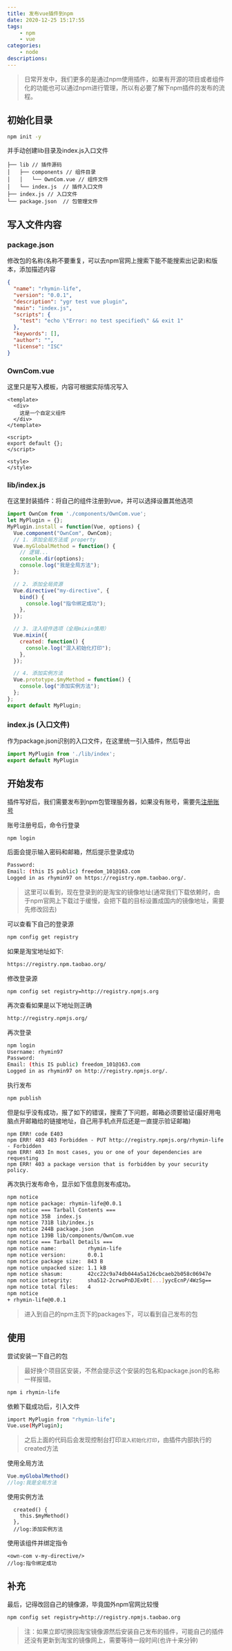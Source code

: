 ```yaml
---
title: 发布vue插件到npm
date: 2020-12-25 15:17:55
tags:
    - npm
    - vue
categories:
    - node
descriptions:
---
```


> 日常开发中，我们更多的是通过npm使用插件，如果有开源的项目或者组件化的功能也可以通过npm进行管理，所以有必要了解下npm插件的发布的流程。

## 初始化目录
```bash
npm init -y
```
并手动创建lib目录及index.js入口文件

```
├── lib // 插件源码
│   ├── components // 组件目录
│   │   └── OwnCom.vue // 组件文件
│   └── index.js  // 插件入口文件
├── index.js // 入口文件
└── package.json  // 包管理文件
```

## 写入文件内容

### package.json

修改包的名称(名称不要重复，可以去npm官网上搜索下能不能搜索出记录)和版本，添加描述内容
```json
{
  "name": "rhymin-life",
  "version": "0.0.1",
  "description": "ygr test vue plugin",
  "main": "index.js",
  "scripts": {
    "test": "echo \"Error: no test specified\" && exit 1"
  },
  "keywords": [],
  "author": "",
  "license": "ISC"
}

```
### OwnCom.vue

这里只是写入模板，内容可根据实际情况写入
```vue
<template>
  <div>
    这是一个自定义组件
  </div>
</template>

<script>
export default {};
</script>

<style>
</style>
```
### lib/index.js
在这里封装插件：将自己的组件注册到vue，并可以选择设置其他选项

```js
import OwnCom from './components/OwnCom.vue';
let MyPlugin = {};
MyPlugin.install = function(Vue, options) {
  Vue.component("OwnCom", OwnCom);
  // 1. 添加全局方法或 property
  Vue.myGlobalMethod = function() {
    // 逻辑...
    console.dir(options);
    console.log("我是全局方法");
  };

  // 2. 添加全局资源
  Vue.directive("my-directive", {
    bind() {
      console.log("指令绑定成功");
    },
  });

  // 3. 注入组件选项（全局mixin慎用）
  Vue.mixin({
    created: function() {
      console.log("混入初始化打印");
    },
  });

  // 4. 添加实例方法
  Vue.prototype.$myMethod = function() {
    console.log("添加实例方法");
  };
};
export default MyPlugin;

```

### index.js (入口文件)

作为package.json识别的入口文件，在这里统一引入插件，然后导出
```js
import MyPlugin from './lib/index';
export default MyPlugin
```
## 开始发布

插件写好后，我们需要发布到npm包管理服务器，如果没有账号，需要先[注册账号](https://www.npmjs.com/)

账号注册号后，命令行登录

```bash
npm login
```
后面会提示输入密码和邮箱，然后提示登录成功

```bash
Password:
Email: (this IS public) freedom_101@163.com
Logged in as rhymin97 on https://registry.npm.taobao.org/.
```
> 这里可以看到，现在登录到的是淘宝的镜像地址(通常我们下载依赖时，由于npm官网上下载过于缓慢，会把下载的目标设置成国内的镜像地址，需要先修改回去)

可以查看下自己的登录源
```bash
npm config get registry
```
如果是淘宝地址如下:

```bash
https://registry.npm.taobao.org/
```
修改登录源

```
npm config set registry=http://registry.npmjs.org
```

再次查看如果是以下地址则正确

```bash
http://registry.npmjs.org/
```
再次登录

```bash
npm login
Username: rhymin97
Password:
Email: (this IS public) freedom_101@163.com
Logged in as rhymin97 on http://registry.npmjs.org/.
```
执行发布


```bash
npm publish
```
但是似乎没有成功，报了如下的错误，搜索了下问题，邮箱必须要验证(最好用电脑点开邮箱给的链接地址，自己用手机点开后还是一直提示验证邮箱)
```
npm ERR! code E403
npm ERR! 403 403 Forbidden - PUT http://registry.npmjs.org/rhymin-life - Forbidden
npm ERR! 403 In most cases, you or one of your dependencies are requesting
npm ERR! 403 a package version that is forbidden by your security policy.
```

再次执行发布命令，显示如下信息则发布成功。

```bash
npm notice
npm notice package: rhymin-life@0.0.1
npm notice === Tarball Contents ===
npm notice 35B  index.js
npm notice 731B lib/index.js
npm notice 244B package.json
npm notice 139B lib/components/OwnCom.vue
npm notice === Tarball Details ===
npm notice name:          rhymin-life
npm notice version:       0.0.1
npm notice package size:  843 B
npm notice unpacked size: 1.1 kB
npm notice shasum:        42cc22c9a74db044a5a126cbcaeb2b058c06947e
npm notice integrity:     sha512-2crwoPnDJEx0t[...]yycEcnP/4WzSg==
npm notice total files:   4
npm notice
+ rhymin-life@0.0.1
```
> 进入到自己的npm主页下的packages下，可以看到自己发布的包


## 使用

尝试安装一下自己的包

> 最好换个项目区安装，不然会提示这个安装的包名和package.json的名称一样报错。

```bash
npm i rhymin-life
```
依赖下载成功后，引入文件

```bash
import MyPlugin from "rhymin-life";
Vue.use(MyPlugin);
```
> 之后上面的代码后会发现控制台打印`混入初始化打印`，由插件内部执行的created方法

使用全局方法

```js
Vue.myGlobalMethod()
//log:我是全局方法
```
使用实例方法

```vue
  created() {
    this.$myMethod()
  },
  //log:添加实例方法
```


使用该组件并绑定指令

```vue
<own-com v-my-directive/>
//log:指令绑定成功
```
## 补充

最后，记得改回自己的镜像源，毕竟国外npm官网比较慢

```bash
npm config set registry=http://registry.npmjs.taobao.org
```
> 注：如果立即切换回淘宝镜像源然后安装自己发布的插件，可能自己的插件还没有更新到淘宝的镜像网上，需要等待一段时间(也许十来分钟)


